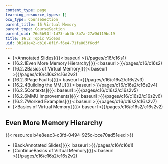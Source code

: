 ```yaml
---
content_type: page
learning_resource_types: []
ocw_type: CourseSection
parent_title: 16 Virtual Memory
parent_type: CourseSection
parent_uid: 76d5b94f-1d73-abfb-8b7a-27a9d119bc19
title: 16.2 Topic Videos
uid: 3b281e42-db10-8f1f-f6e4-71fa803f6cdf
---
```


*   [\<Annotated Slides]({{< baseurl >}}/pages/c16/c16s1)
*   [16.2.1Even More Memory Hierarchy]({{< baseurl >}}/pages/c16/c16s2)
*   [16.2.2Basics of Virtual Memory]({{< baseurl >}}/pages/c16/c16s2/c16s2v2)
*   [16.2.3Page Faults]({{< baseurl >}}/pages/c16/c16s2/c16s2v3)
*   [16.2.4Building the MMU]({{< baseurl >}}/pages/c16/c16s2/c16s2v4)
*   [16.2.5Contexts]({{< baseurl >}}/pages/c16/c16s2/c16s2v5)
*   [16.2.6MMU Improvements]({{< baseurl >}}/pages/c16/c16s2/c16s2v6)
*   [16.2.7Worked Examples]({{< baseurl >}}/pages/c16/c16s2/c16s2v7)
*   [\>Basics of Virtual Memory]({{< baseurl >}}/pages/c16/c16s2/c16s2v2)

Even More Memory Hierarchy
--------------------------

{{< resource b4e8eac3-c3fd-0494-925c-bce70ad51eed >}}

*   [BackAnnotated Slides]({{< baseurl >}}/pages/c16/c16s1)
*   [ContinueBasics of Virtual Memory]({{< baseurl >}}/pages/c16/c16s2/c16s2v2)